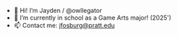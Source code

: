 - 👋 Hi! I’m Jayden / @owllegator
- 🌱 I’m currently in school as a Game Arts major! (2025')
- 📫 Contact me: jfosburg@pratt.edu

<!---
owllegator/owllegator is a ✨ special ✨ repository because its `README.md` (this file) appears on your GitHub profile.
You can click the Preview link to take a look at your changes.
--->
